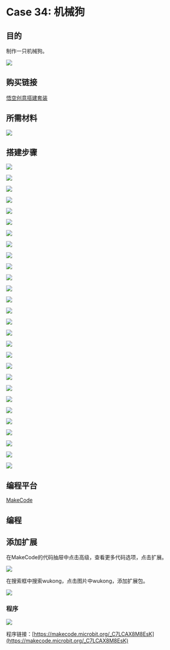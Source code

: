 ﻿# Case 34: 机械狗
## 目的
制作一只机械狗。

![](https://wiki-media-ef.oss-cn-hongkong.aliyuncs.com//images/Wonder-Building-Kit-case-34-01.png)

## 购买链接

[悟空创意搭建套装](https://item.taobao.com/item.htm?id=649813731275&spm=2015.23436601.0.0)

## 所需材料

![](https://wiki-media-ef.oss-cn-hongkong.aliyuncs.com//images/Wonder-Building-Kit-step-case-34-01.png)

## 搭建步骤


![](https://wiki-media-ef.oss-cn-hongkong.aliyuncs.com//images/Wonder-Building-Kit-step-case-34-02.png)

![](https://wiki-media-ef.oss-cn-hongkong.aliyuncs.com//images/Wonder-Building-Kit-step-case-34-03.png)

![](https://wiki-media-ef.oss-cn-hongkong.aliyuncs.com//images/Wonder-Building-Kit-step-case-34-04.png)

![](https://wiki-media-ef.oss-cn-hongkong.aliyuncs.com//images/Wonder-Building-Kit-step-case-34-05.png)

![](https://wiki-media-ef.oss-cn-hongkong.aliyuncs.com//images/Wonder-Building-Kit-step-case-34-06.png)

![](https://wiki-media-ef.oss-cn-hongkong.aliyuncs.com//images/Wonder-Building-Kit-step-case-34-07.png)

![](https://wiki-media-ef.oss-cn-hongkong.aliyuncs.com//images/Wonder-Building-Kit-step-case-34-08.png)

![](https://wiki-media-ef.oss-cn-hongkong.aliyuncs.com//images/Wonder-Building-Kit-step-case-34-09.png)

![](https://wiki-media-ef.oss-cn-hongkong.aliyuncs.com//images/Wonder-Building-Kit-step-case-34-10.png)

![](https://wiki-media-ef.oss-cn-hongkong.aliyuncs.com//images/Wonder-Building-Kit-step-case-34-11.png)

![](https://wiki-media-ef.oss-cn-hongkong.aliyuncs.com//images/Wonder-Building-Kit-step-case-34-12.png)

![](https://wiki-media-ef.oss-cn-hongkong.aliyuncs.com//images/Wonder-Building-Kit-step-case-34-13.png)

![](https://wiki-media-ef.oss-cn-hongkong.aliyuncs.com//images/Wonder-Building-Kit-step-case-34-14.png)

![](https://wiki-media-ef.oss-cn-hongkong.aliyuncs.com//images/Wonder-Building-Kit-step-case-34-15.png)

![](https://wiki-media-ef.oss-cn-hongkong.aliyuncs.com//images/Wonder-Building-Kit-step-case-34-16.png)

![](https://wiki-media-ef.oss-cn-hongkong.aliyuncs.com//images/Wonder-Building-Kit-step-case-34-17.png)

![](https://wiki-media-ef.oss-cn-hongkong.aliyuncs.com//images/Wonder-Building-Kit-step-case-34-18.png)

![](https://wiki-media-ef.oss-cn-hongkong.aliyuncs.com//images/Wonder-Building-Kit-step-case-34-19.png)

![](https://wiki-media-ef.oss-cn-hongkong.aliyuncs.com//images/Wonder-Building-Kit-step-case-34-20.png)

![](https://wiki-media-ef.oss-cn-hongkong.aliyuncs.com//images/Wonder-Building-Kit-step-case-34-21.png)

![](https://wiki-media-ef.oss-cn-hongkong.aliyuncs.com//images/Wonder-Building-Kit-step-case-34-22.png)

![](https://wiki-media-ef.oss-cn-hongkong.aliyuncs.com//images/Wonder-Building-Kit-step-case-34-23.png)

![](https://wiki-media-ef.oss-cn-hongkong.aliyuncs.com//images/Wonder-Building-Kit-step-case-34-24.png)

![](https://wiki-media-ef.oss-cn-hongkong.aliyuncs.com//images/Wonder-Building-Kit-step-case-34-25.png)

![](https://wiki-media-ef.oss-cn-hongkong.aliyuncs.com//images/Wonder-Building-Kit-step-case-34-26.png)

![](https://wiki-media-ef.oss-cn-hongkong.aliyuncs.com//images/Wonder-Building-Kit-step-case-34-27.png)

![](https://wiki-media-ef.oss-cn-hongkong.aliyuncs.com//images/Wonder-Building-Kit-step-case-34-28.png)

![](https://wiki-media-ef.oss-cn-hongkong.aliyuncs.com//images/Wonder-Building-Kit-step-case-34-29.png)



## 编程平台

[MakeCode](https://makecode.microbit.org/)

## 编程
## 添加扩展
在MakeCode的代码抽屉中点击高级，查看更多代码选项，点击扩展。

![](https://wiki-media-ef.oss-cn-hongkong.aliyuncs.com//images/Wonder-Building-Kit-case-21-02.png)

在搜索框中搜索wukong，点击图片中wukong，添加扩展包。

![](https://wiki-media-ef.oss-cn-hongkong.aliyuncs.com//images/Wonder-Building-Kit-case-21-03.png)





### 程序

![](https://wiki-media-ef.oss-cn-hongkong.aliyuncs.com//images/Wonder-Building-Kit-case-34-04.png)

程序链接：[https://makecode.microbit.org/_C7LCAX8M8EsK](https://makecode.microbit.org/_C7LCAX8M8EsK)
